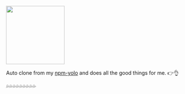 <a href='https://github.com/luangch/npm-nahee/'><img src='https://cloud.githubusercontent.com/assets/1572632/21657730/3d239fc6-d2f6-11e6-8eef-3367494c7f7b.png' height='160'></a>


Auto clone from my [npm-yolo](https://github.com/luangch/yolo-npm) and does all the good things for me. 👉👌

💦💦💦💦💦💦💦💦💦
